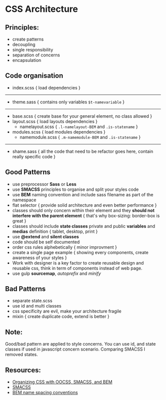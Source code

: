 # CSS Architecture

## Principles:
* create patterns
* decoupling
* single responsibility
* separation of concerns
* encapsulation

## Code organisation
* index.scss { load dependencies }

---------------------------------------

* theme.sass { contains only variables `$t-namevariable` }

---------------------------------------

* base.scss { create base for your general element, no class allowed }
* layout.scss { load layouts dependencies }
  * namelayout.scss { `.l-namelayout-BEM` and `.is-statename` }
* modules.scss { load modules dependencies }
  * namemodule.scss { `.m-namemodule-BEM` and `.is-statename` }

---------------------------------------

* shame.sass { all the code that need to be refactor goes here, contain really specific code }

## Good Patterns
* use preprocessor __Sass__ or __Less__
* use __SMACSS__ principles to organise and split your styles code
* use __BEM__ naming convention and include sass filename as part of the namespace
* flat selector { provide solid architecture and even better performance }
* classes should only concern within their element and they __should not interfere with the parent element__ { that's why box-sizing: border-box is great }
* classes should include __state classes__ private and public __variables__ and __medias__ definition { tablet, desktop, print }
* use __@extend__ and __silent classes__
* code should be self documented
* order css rules alphebetically { minor improvment }
* create a single page example { showing every components, create awareness of your styles }
* Work with designer is a key factor to create reusable design and reusable css, think in term of components instead of web page.
* use gulp __sourcemap__, _autoprefix_ and _minify_

## Bad Patterns
* separate state.scss
* use id and multi classes
* css specificity are evil, make your architecture fragile
* mixin { create duplicate code, extend is better }

## Note:
Good/bad pattern are applied to style concerns. You can use id, and state classes if used in javascript concern scenario.
Comparing SMACSS I removed states.

## Resources:
* [Organizing CSS with OOCSS, SMACSS, and BEM](https://www.youtube.com/watch?v=IKFq2cSbQ4Q) 
* [SMACSS ](https://smacss.com/)
* [BEM name spacing conventions](http://csswizardry.com/2015/03/more-transparent-ui-code-with-namespaces/) 
